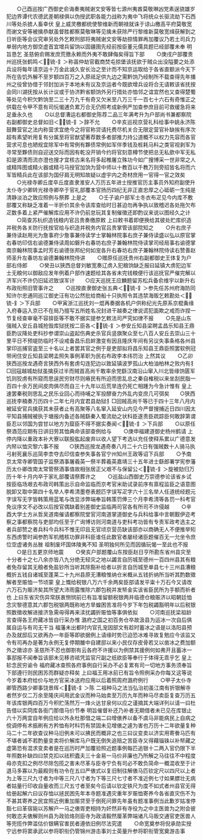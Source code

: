 <!-- { "loadSidebar": true } -->
　　○己酉巡按广西御史俞诲奏夷贼谢文安等皆七源州夷酋莫敬琳凶党素逞骁雄岁犯边界谭代农德武差朝禄俱以伪授武职各能力战称为夷中飞将统众长驱流劫下石西川等处杀掳人畜幸伏  皇上威灵檄都统使黎维新而朝禄就诛于谅山檄高平府莫敬宽而谢文安等被擒恭献虽督胜都察莫敬琳等见擒未获除严行黎维新莫敬宽缉获解到之日听臣等会议究审另处外乞敕刑部将夷贼谢文安等劫掠情罪再加覆议乃若土司兵力单弱内地方御空虚首宜增兵留饷以固疆圉先经前按臣董元儒具题已经部覆未奉  明旨恳乞  圣慈俯俞赐发庶荒徼永赖而外夷不敢肆侮矣得旨下部
　　○庚戌户部覆贵州巡抚张鹤鸣＜锍-釒＞称苖仲劫官截商焚屯掠堡该抚欲于贼众出没隘要之处添兵设将每年请京运十万金此诚久安长治之至计而不知京运取给于各省直额派今天下所在告饥外解不至岁额四百万之入原祗足供九边之需黔饷乃经制所不载查得先年播州之役曾协借于邻封加派于本地未有议及京运者今既欲增兵设将合无请敕该省抚按会同川湖抚按从长计议或于协济黔省额饷外另行措处亦恤邻之谊宜然也又查得楚蜀等处见今积欠黔饷至二三十万九千有奇又欠米至八万三千一百七十六石有奇惟正之供载在令甲不意有司忨愒逋负累万合无仍照考成新例严加查参庶目前可救缓急将来足垂永久也
　　○以总督漕运右都御史陈荐二品三年满考升为户部尚书兼都察院右副都御史总督如旧＜锍-釒＞辞不允
　　○辛亥巡视京营礼科给事中姚永济陈鼓舞营官之法内称营求宜绝今之将官称贷请托费尽机关合无限定营官补缺挨有序次超有素望听用复有分属至将官猷望著荐数多者部推力持公道概不以权力先容而各官营求可息也陋规宜除军中有常例有夥债常例如军伴季钱及桩耗马料之类官视剥军为寻常至夥债则自迎送交际而因有乾没开销今约将官刻意樽节使把总无私歛中军无私扣是源清而流亦澄也搜才宜核古来名将多起椎屠立殊功今如广搜博采一世非常之人或精阵图或精火器或精弓马授官加饷为营中师以十教百以千教万则旁招皆名将而六军皆精兵此在该部为国仔肩无明知故疑以虚宇内之奇材庶用一官得一官之效矣
　　○光禄寺卿丘度卒丘度直隶淮安人万历五年进士授推官历主事员外知府副使升太仆寺少卿转光禄寺卿卒于官礼部覆本官扬历四纪无非正直忠厚之心砥砺一生纯是清静淡泊之致应照例与祭葬  上是之
　　○壬子谕户部军士冬衣布疋见今内库不敷部覆又称缺乏准着一半折价其余令该库查给时日甚迫勿再争执以致稽迟各处拖欠布疋数多着上紧严催解库应用不许仍前怠玩其复制催徵还即酌议来说以图经久之计
　　○简查苏杭织造钱粮内官吕贵奏缴原敕  上曰敕书着即便换给其彼处贮库织造并税务各关防行抚按官给与织造并税务内官吕贵掌管该部院知之
　　○升右庶子兼侍读赵用光为詹事府少詹事兼侍读学士掌翰林院事右庶子兼侍读盛以弘以原官掌右春坊印信右谕德兼侍读周如磐升右春坊右庶子兼翰林院侍读掌司经局事右谕德掌南京翰林院事孟时芳右谕德张邦纪何如宠各升右春坊右庶子兼翰林院侍读右赞善赵师圣升左春坊左谕德兼翰林院侍讲
　　○赠原任巡抚贵州右副都御史王体复为户部右侍郎
　　○癸丑以狭西总督刘敏宽奏辽虏入犯粮饷缺乏报曰延镇大虏犯边军士无粮何以御敌应发年例着户部作速题给其各省未完钱粮便行该巡抚官严催完解以济军兴不许仍旧延迟致误军计　　○应天巡抚王应麟题留苏松兵备俞维宇以新升右布政衔照旧管事许之
　　○巡按直隶御史张五典＜锍-釒＞参先任苏州府海防同知许尔忠通同巡江御史汪有功公然批给商船十只执照令其违禁海贩乞敕勘处＜锍-釒＞下兵部
　　○甲寅浙江巡抚刘一焜再奏据各机户供称纪光先原系京棍夤缘入府春运入京已不在局乃擅写五所姓名况封进干越奏之律说谎犯面欺之戒而诈捏一节复经查审毫不容揜臣等不敢不据实提参乞敕法司严究如律不报
　　○先是山东强贼入安丘县城抢毁库狱抚按二臣各＜锍-釒＞参安丘知县梁聘孟昌乐知县王鼎臣酌议降处吏科抄参谓崇山盗起伤典史杀官兵竖旗聚众至七八百人安丘去崇山三十里平日不预堤防临时不设戒备昌乐启衅激变有因且隆庆年间有另议失事条格各州县掌印巡捕官盗至三十名以上者罢其官之例于是吏部拟将昌乐知县王鼎臣照罢软例冠带闲住安丘知县梁聘孟照失事例革职为民右布政李本纬罚治  上然其议
　　○乙卯狭西巡按龙遇奇言狭西外有套虏勾连犯边以致延镇波罗孤山大柏油柏林之败内有犭□回寇越城劫狱虽擒获过半而贼首高尚千敢率余党繇汉南沿山窜入川北皆缘饷匮军饥则狡虏有所窥而思逞民穷财尽则瘠民有所迫而思乱总之秦自榷税以来坐刮民脂一百四十余万民间皮肉俱尽而自三十九年以后荒旱连仍死亡相踵为今急计惟有  皇上速罢秦税则思乱之民乐业回心而待哺之军投醪奋力外乱内变庶几可弭矣　　○狭西巡抚李楠奏万历四十二年七月内宜君县劫狱犭□回贼高尚千等已于四十三年八月内被延安官兵擒获其未获者止有高聚等八名窜入延安山内见今严督搜捕近日四川因太平知县捕贼被执于塘报内备述各贼繇秦入蜀流劫之状科臣遂责臣疏踪臣何敢辞第谓臣忍以邻国为尝甘以地方为窟臣不得不据实奏闻＜锍-釒＞下兵部
　　○以原任祭酒范应期有日讲旧劳其恤典命该部查例给与
　　○庚申福建道御史杨州鹤请  上停内降以重政本补大寮以联股肱起废弃以收人望下考选以充任使释系累以广德意发内帑以恤灾黎六事不报　　○狭西巡按龙遇奇奏八月二十六日有强贼数十人骑马执弓射死襄乐巡简李柰夺去印信查参失事各官宁州知州王政等诏下兵部
　　○予南京太常寺卿管国子监祭酒事屠羲英一祭半葬羲英嘉靖三十五年进士繇郎署学宪参藩历太仆卿改南太常管祭酒事值故相张居正父艰不与保留公＜锍-釒＞旋被劾归万历十年十月内卒于家礼部覆请祭葬许之
　　○巡盐山西御史万崇德参论该省乡试按臣临场艰去布政司韩策出示自命监临而京考官米助试录前序有禀程监臣之语意图脱卸又取中第四十名举人李希清墨卷表题匹字误写疋字六十三名举人任道统经题元字误写无字皆韩策用蓝笔与改显涉弊端奉旨韩策罚俸三个月李希清等各罚一科考官免议序文不必改以后按官偶缺着别差御史监临两司官各有所司不许侵越
　　○辛酉大学士方从哲吴道南催请都察院堂官河南道掌道御史与兵科给事中言朝觐伊迩考察之事都察院与吏部均任至于广询博访则河南道与吏科考功皆有专责军政考选主之者兵部赞之者兵科今兵科不惟无印且无官顷京营员缺该部亦以商确无人不便推举矧东西虏警时闻参酌军机稽核功罪非科臣谁任此数官者屡经诸臣题催百无一允坐令庶位空虚诸务丛脞  祖制废坏国体陵夷不知  圣明独何所见而因循玩愒一至此也不报
　　○是日五更京师地震
　　○癸亥户部题覆山东按臣赵日亨所勘东省州县灾至十分者十之七八余亦皆八九分绝无轻灾之地以蠲言自历城至德州一百四州县其有粮者免存留其无粮者免盐钞所当听其除豁补给者以折言自历城至单县七十三州县漕粮概折五钱自诸城至蓬莱二十九州县原无漕粮惟纳仓米概从五钱折纳所当听其酌数徵解者至赈恤一节顷蒙  皇上慨给税银八万六千余两矣臣部请发平粜十万石今又请改六万石为赈济矣其所望大沛雨露惟除六郡包税并发帑金实该省臣民所为手额而祈者也  上曰东省灾伤异常朕衷恻悯前已有旨准留额税银两并临德仓粮赈济以昭朝廷恤念灾黎德意其六郡包税银两既称地方旱蝗困苦准将今岁下年包税蠲豁明年以后税银照数徵收解进接济急需毋得再来渎扰蠲折赈恤等事俱依拟
　　○河南巡抚梁祖龄言查得各王府藏冰皆自行采办惟  潞府之国之初百务仓卒故汲县为运冰一次自后俱属自运与有司无干当  福藩未出都时内官孔宠因部文有趁时蓄冰之语是以洛阳县预办及就邸后又欲再办一年臣等即欲据例上请缘时势已迫恐冰难寻故复勉应今该监又令有司再办是著为永例无复停期雒中自建邸以来小民仅存皮骨若又以凿冰之费加额外之徵谅亦  圣慈所不忍也御劄有云各府不许援以为例禁其援例何如弗开且蓄冰一事邸报不闻奉旨该部未见移咨祗凭监官尺副之纸欲臣等奉行于体得无乖乎乞  皇上轸念民穷谕令  福府藏冰查照各府事例自行采办不必复累有司一切地方事务须奉旨下部遵行则民困苏而群疑亦释矣  上曰福王用冰前已有旨令照例采办你每又这等说今岁着本府给价与地方官采冰送府应用以后着照周府潞府例行
　　○甲子太仆寺卿管西路少卿事饶景晖＜锍-釒＞陈  二祖种马之法当弘治初虽江南有折银解寺者然岁仅二万余至隆庆间用武金议而种马始卖至万历九年而种马尽卖臣复查万历五年该库银两四百万今积贮荡然万一烽火达甘泉何以应之谨摘其大端详列以请一曰杜告借以实冏库各衙门那借马价节奉  明旨催督补还乃补者无期借者未已见在库银止六十万两宜自年例应给以外永杜那借之端二曰增俵养以备不虞马非能病民上自病之傥调停有术振刷有方矜恤有时科罚有禁固未见增俵之遽为害也万历十二年欲量复种马二十二年欲查议种马旧例未可以拂民而概非之也三曰议变卖以济实用寄餋马匹有不堪者诚不若酌量变卖将价解库马户既无倒失追赔之苦臣寺又得藉锱铢以补帑藏之虚第恐有混求变卖者是在巡历时严加覆验照近题事例每匹追银十二两入官仍限下半年照数补缺四曰禁克扣以祛积蠹夫三十金易一马价非廉也乃所解之马往往不中程度毋亦克扣之例尽尽除包揽之害未尽革与臣寺宁负有司必不敢负简命一概混收至于计退马多寡以为最殿则有功令在五曰严俵式以复旧制往解俵马匹钦定尺以四尺以上者为上等三尺九寸者为中等三尺八寸者为下等三尺七寸者不准近例七寸如果膘壮无病者姑量行印收自量收而三尺五寸者至矣今后请以钦定铁尺为度不如式者州县官无得给册起解六曰议存恤以拯民困先年本寺题准遇灾重年岁赈恤寄养今各省直灾伤不为不甚其寄养之民宜照近例重加赈贷至于倒死问罪先年虽有题准事例当此歉岁姑准停豁七曰革宿毙以苏解户一马之俵胥吏相持为奸然非有寺役为之中主医兽为之附会彼何敢恣夫俵解则州县为政验烙则臣寺为政请毅然厘革弊端诸凡马贩交通官吏医兽人等兜揽作弊滥估价银瞒官害民者遵依旧例尽法究遣
　　○命宽奠参将倪承勋实授宁远参将窦承武以参将职衔仍管锦州游击事刘士英量升参将职衔管宽奠游击事

